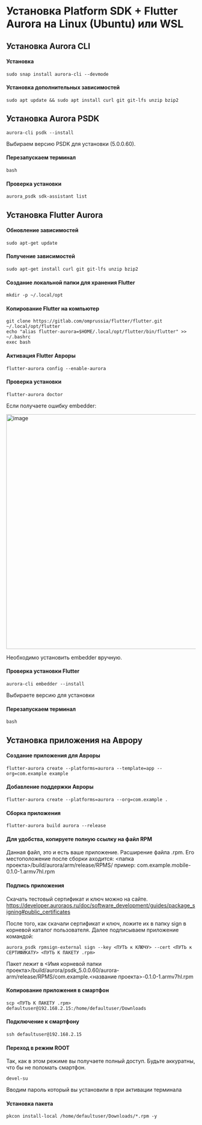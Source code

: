 # Установка Platform SDK + Flutter Aurora на Linux (Ubuntu) или WSL

## Установка Aurora CLI

#### Установка
```shell
sudo snap install aurora-cli --devmode
```

#### Установка дополнительных зависимостей
```shell
sudo apt update && sudo apt install curl git git-lfs unzip bzip2
```

## Установка Aurora PSDK
```shell
aurora-cli psdk --install
```
Выбираем версию PSDK для установки (5.0.0.60).

#### Перезапускаем терминал
```shell
bash  
```
#### Проверка установки
```shell
aurora_psdk sdk-assistant list
```

## Установка Flutter Aurora

#### Обновление зависимостей
```shell
sudo apt-get update
```
#### Получение зависимостей
```shell
sudo apt-get install curl git git-lfs unzip bzip2
```
#### Создание локальной папки для хранения Flutter
```shell
mkdir -p ~/.local/opt
```
#### Копирование Flutter на компьютер
```shell
git clone https://gitlab.com/omprussia/flutter/flutter.git ~/.local/opt/flutter
echo "alias flutter-aurora=$HOME/.local/opt/flutter/bin/flutter" >> ~/.bashrc
exec bash  
``` 
#### Активация Flutter Авроры
```shell
flutter-aurora config --enable-aurora
``` 
#### Проверка установки
```shell
flutter-aurora doctor
```

Если получаете ошибку embedder:

<img width="623" alt="image" src="https://github.com/smmarty/utils_aurora/assets/48598325/dff15e8c-18c9-4b7f-9b99-8e8ae3fdff37">

Необходимо установить embedder вручную.
#### Проверка установки Flutter
```shell
aurora-cli embedder --install
```
Выбираете версию для установки

#### Перезапускаем терминал
```shell
bash
```

## Установка приложения на Аврору

#### Создание приложения для Авроры
```shell
flutter-aurora create --platforms=aurora --template=app --org=com.example example
```

#### Добавление поддержки Авроры
```shell
flutter-aurora create --platforms=aurora --org=com.example .
```

#### Сборка приложения
```shell
flutter-aurora build aurora --release
```

#### Для удобства, копируете полную ссылку на файл RPM
Данная файл, это и есть ваше приложение. Расширение файла .rpm.
Его местоположение после сборки аходится:
<папка проекта>/build/aurora/arm/release/RPMS/
пример:
com.example.mobile-0.1.0-1.armv7hl.rpm

#### Подпись приложения
Скачать тестовый сертификат и ключ можно на сайте.
https://developer.auroraos.ru/doc/software_development/guides/package_signing#public_certificates

После того, как скачали сертификат и ключ, ложите их в папку sign в корневой каталог пользователя. Далее подписываем приложение командой:
```shell
aurora_psdk rpmsign-external sign --key <ПУТЬ к КЛЮЧУ> --cert <ПУТЬ к СЕРТИФИКАТУ> <ПУТЬ К ПАКЕТУ .rpm>
```
Пакет лежит в <Имя корневой папки проекта>/build/aurora/psdk_5.0.0.60/aurora-arm/release/RPMS/com.example.<название проекта>-0.1.0-1.armv7hl.rpm

#### Копирование приложения в смартфон
```shell
scp <ПУТЬ К ПАКЕТУ .rpm>  defaultuser@192.168.2.15:/home/defaultuser/Downloads
```

#### Подключение к смартфону
```shell
ssh defaultuser@192.168.2.15
```

#### Переход в режим ROOT 
Так, как в этом режиме вы получаете полный доступ. Будьте аккуратны, что бы не поломать смартфон.
```shell
devel-su
```
Вводим пароль который вы установили в при активации терминала

#### Установка пакета
```shell
pkcon install-local /home/defaultuser/Downloads/*.rpm -y
```
